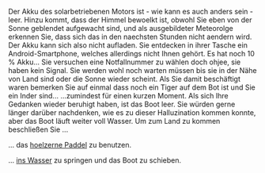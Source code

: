 Der Akku des solarbetriebenen Motors ist - wie kann es auch anders sein - leer. Hinzu kommt, dass der 
Himmel bewoelkt ist, obwohl Sie eben von der Sonne geblendet aufgewacht sind, und als ausgebildeter
Meteorolge erkennen Sie, dass sich das in den naechsten Stunden 
nicht aendern wird. Der Akku kann sich also nicht aufladen. Sie entdecken in ihrer Tasche ein 
Android-Smartphone, welches allerdings nicht Ihnen gehört. Es hat noch 10 % Akku...
Sie versuchen eine Notfallnummer zu wählen doch ohjee, sie haben kein Signal.
Sie werden wohl noch warten müssen bis sie in der Nähe von Land sind oder die Sonne wieder scheint.
Als Sie damit beschäftigt waren bemerken Sie auf einmal dass noch ein Tiger auf dem Bot ist und Sie ein Inder sind...
...zumindest für einen kurzen Moment. Als sich Ihre Gedanken wieder beruhigt haben, ist das Boot leer.
Sie würden gerne länger darüber nachdenken, wie es zu dieser Halluzination kommen konnte, aber das Boot läuft
weiter voll Wasser. Um zum Land zu kommen beschließen Sie ...

... das [hoelzerne Paddel](../hoelzernes-Paddel/hoelzernes-Paddel.md) zu benutzen.

... [ins Wasser](../ins-Wasser/ins-Wasser.md) zu springen und das Boot zu schieben.